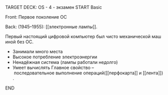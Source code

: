 TARGET DECK: OS - 4 - экзамен
START
Basic


Front: Первое поколение ОС


Back: (1945–1955): [[электронные лампы]].

Первый настоящий цифровой компьютер был чисто механической машиной без ОС.
- Занимали много места
- Высокое потребление электроэнергии
- Ненадёжная система (лампы работали недолго)
- Умеет вычислять
Главное свойство – последовательное выполнение операций([[перфокарта]] и [[лента]]).

<!--ID: 1663488761830-->
END

